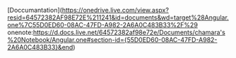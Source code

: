 [Doccumantation](https://onedrive.live.com/view.aspx?resid=64572382AF98E72E%211241&id=documents&wd=target%28Angular.one%7C55D0ED60-08AC-47FD-A982-2A6A0C483B33%2F%29
onenote:https://d.docs.live.net/64572382af98e72e/Documents/chamara's%20Notebook/Angular.one#section-id={55D0ED60-08AC-47FD-A982-2A6A0C483B33}&end)

